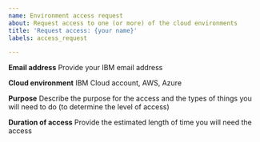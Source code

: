 ```yaml
---
name: Environment access request
about: Request access to one (or more) of the cloud environments
title: 'Request access: {your name}'
labels: access_request

---
```


**Email address**
Provide your IBM email address

**Cloud environment**
IBM Cloud account, AWS, Azure

**Purpose**
Describe the purpose for the access and the types of things you will need to do (to determine the level of access)

**Duration of access**
Provide the estimated length of time you will need the access
